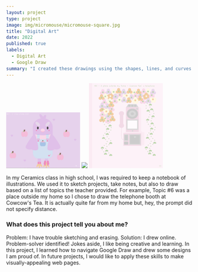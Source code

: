 ```yaml
---
layout: project
type: project
image: img/micromouse/micromouse-square.jpg
title: "Digital Art"
date: 2022
published: true
labels:
  - Digital Art
  - Google Draw
summary: "I created these drawings using the shapes, lines, and curves features provided by Google Draw."
---
```


<div class="text-center p-4">
  <img width="200px" src="../img/bird-drawing.png" class="img-thumbnail" >
  <img width="200px" src="../img/mcd-drawing.jpg" class="img-thumbnail" >
  <img width="200px" src="../img/cowcows-drawing.png" class="img-thumbnail" >
</div>

In my Ceramics class in high school, I was required to keep a notebook of illustrations. We used it to sketch projects, take notes, but also to draw based on a list of topics the teacher provided. For example, Topic #6 was a place outside my home so I chose to draw the telephone booth at Cowcow's Tea. It is actually quite far from my home but, hey, the prompt did not specify distance.

### What does this project tell you about me?

Problem: I have trouble sketching and erasing. Solution: I drew online. Problem-solver identified! Jokes aside, I like being creative and learning. In this project, I learned how to navigate Google Draw and drew some designs I am proud of. In future projects, I would like to apply these skills to make visually-appealing web pages. 

